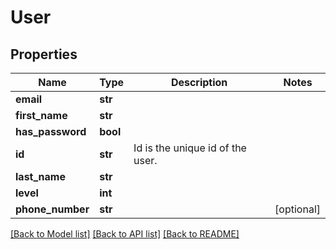 # User

## Properties
Name | Type | Description | Notes
------------ | ------------- | ------------- | -------------
**email** | **str** |  | 
**first_name** | **str** |  | 
**has_password** | **bool** |  | 
**id** | **str** | Id is the unique id of the user. | 
**last_name** | **str** |  | 
**level** | **int** |  | 
**phone_number** | **str** |  | [optional] 

[[Back to Model list]](../README.md#documentation-for-models) [[Back to API list]](../README.md#documentation-for-api-endpoints) [[Back to README]](../README.md)

